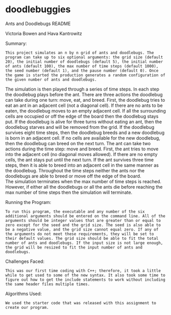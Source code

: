 # doodlebuggies

Ants and Doodlebugs README 

Victoria Bowen and Hava Kantrowitz 

Summary: 

	This project simulates an n by n grid of ants and doodlebugs. The program can take up to six optional arguments: the grid size (default 20), the initial number of doodlebugs (default 5), the initial number of ants (default 100), the max number of time steps (default 1000), the seed number (default 1), and the pause number (default 0). Once the game is started the production generates a random configuration of the given number of ants and doodlebugs. 
The simulation is then played through a series of time steps. In each step the doodlebug plays before the ant. There are three actions the doodlebug can take during one turn: move, eat, and breed. First, the doodlebug tries to eat an ant in an adjacent cell (not a diagonal cell). If there are no ants to be eaten, the doodlebug moves to an empty adjacent cell. If all the surrounding cells are occupied or off the edge of the board then the doodlebug stays put. If the doodlebug is alive for three turns without eating an ant, then the doodlebug starves and will be removed from the grid. If the doodlebug survives eight time steps, then the doodlebug breeds and a new doodlebug is born in an adjacent cell. If no cells are available for the new doodlebug, then the doodlebug can breed on the next turn. 
The ant can take two actions during the time step: move and breed. First, the ant tries to move into the adjacent cell (no diagonal moves allowed). If there are no empty cells, the ant stays put until the next turn. If the ant survives three time steps, then it is able to breed into an adjacent cell in the same manner as the doodlebug. Throughout the time steps neither the ants nor the doodlebugs are able to breed or move off the edge of the board.   
The simulation terminates when the max number of time steps is reached. However, if either all the doodlebugs or all the ants die before reaching the max number of time steps then the simulation will terminate. 

Running the Program: 

	To run this program, the executable and any number of the six additional arguments should be entered on the command line. All of the arguments should be integer values that are greater than or equal to zero except for the seed and the grid size. The seed is also able to be a negative value, and the grid size cannot equal zero. If any of the arguments do not meet these requirements, they will be set to their default values. The grid size should be able to fit the total number of ants and doodlebugs. If the input size is not large enough, the grid will be resized to fit the input number of ants and doodlebugs. 

Challenges Faced: 

	This was our first time coding with C++; therefore, it took a little while to get used to some of the new syntax. It also took some time to figure out how to get the include statements to work without including the same header files multiple times. 
	
Algorithms Used: 

	We used the starter code that was released with this assignment to create our program.   

